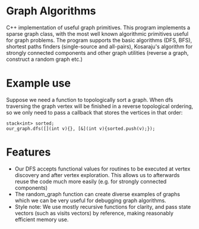 # Graph Algorithms
C++ implementation of useful graph primitives. This program implements a sparse graph class, with the most well known algorithmic primitives useful for graph problems. 
The program supports the basic algorithms (DFS, BFS), shortest paths finders (single-source and all-pairs), Kosaraju's algorithm for strongly connected components and other 
graph utilities (reverse a graph, construct a random graph etc.)

# Example use
Suppose we need a function to topologically sort a graph. When dfs traversing the graph vertex will be finished in a reverse topological ordering, so we only need to pass a callback that stores the vertices in that order:

    stack<int> sorted;
    our_graph.dfs([](int v){}, [&](int v){sorted.push(v);});

# Features
* Our DFS accepts functional values for routines to be executed at vertex discovery and after vertex exploration. This allows us to afterwards reuse the code much more easily (e.g. for strongly connected components)
* The random_graph function can create diverse examples of graphs which we can be very useful for debugging graph algorithms.
* Style note: We use mostly recursive functions for clarity, and pass state vectors (such as visits vectors) by reference, making reasonably efficient memory use.
